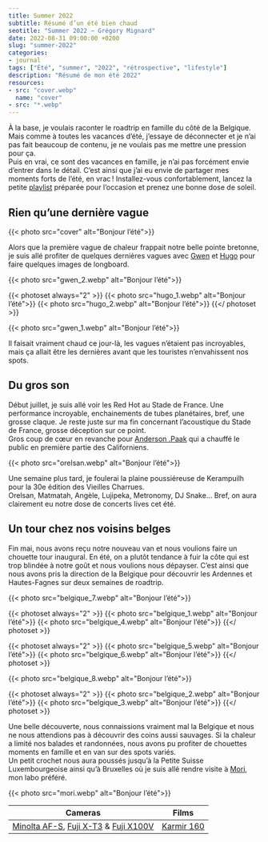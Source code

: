 ```yaml
---
title: Summer 2022
subtitle: Résumé d’un été bien chaud
seotitle: "Summer 2022 — Grégory Mignard"
date: 2022-08-31 09:00:00 +0200
slug: "summer-2022"
categories:
- journal
tags: ["Été", "summer", "2022", "rétrospective", "lifestyle"]
description: "Résumé de mon été 2022"
resources:
- src: "cover.webp"
  name: "cover"
- src: "*.webp"
---
```


À la base, je voulais raconter le roadtrip en famille du côté de la Belgique. Mais comme à toutes les vacances d’été, j’essaye de déconnecter et je n’ai pas fait beaucoup de contenu, je ne voulais pas me mettre une pression pour ça.  
Puis en vrai, ce sont des vacances en famille, je n’ai pas forcément envie d’entrer dans le détail. C’est ainsi que j’ai eu envie de partager mes moments forts de l’été, en vrac ! Installez-vous confortablement, lancez la petite [playlist](https://music.apple.com/fr/playlist/001-summer-twenty-two/pl.u-57YKfVA360r) préparée pour l’occasion et prenez une bonne dose de soleil.

## Rien qu’une dernière vague

{{< photo src="cover" alt="Bonjour l’été">}}

Alors que la première vague de chaleur frappait notre belle pointe bretonne, je suis allé profiter de quelques dernières vagues avec [Gwen](https://www.instagram.com/gwencristien/) et [Hugo](https://www.instagram.com/hugo_crescent/) pour faire quelques images de longboard.  

{{< photo src="gwen_2.webp" alt="Bonjour l’été">}}

{{< photoset always="2" >}}
{{< photo src="hugo_1.webp" alt="Bonjour l’été">}}
{{< photo src="hugo_2.webp" alt="Bonjour l’été">}}
{{</ photoset >}}

{{< photo src="gwen_1.webp" alt="Bonjour l’été">}}

Il faisait vraiment chaud ce jour-là, les vagues n’étaient pas incroyables, mais ça allait être les dernières avant que les touristes n’envahissent nos spots.  

## Du gros son

Début juillet, je suis allé voir les Red Hot au Stade de France. Une performance incroyable, enchainements de tubes planétaires, bref, une grosse claque. Je reste juste sur ma fin concernant l’acoustique du Stade de France, grosse déception sur ce point.  
Gros coup de cœur en revanche pour [Anderson .Paak](https://music.apple.com/fr/artist/anderson-paak/855484536) qui a chauffé le public en première partie des Californiens.

{{< photo src="orelsan.webp" alt="Bonjour l’été">}}

Une semaine plus tard, je foulerai la plaine poussiéreuse de Kerampuilh pour la 30e édition des Vieilles Charrues.  
Orelsan, Matmatah, Angèle, Lujipeka, Metronomy, DJ Snake… Bref, on aura clairement eu notre dose de concerts lives cet été.

## Un tour chez nos voisins belges

Fin mai, nous avons reçu notre nouveau van et nous voulions faire un chouette tour inaugural. En été, on a plutôt tendance à fuir la côte qui est trop blindée à notre goût et nous voulions nous dépayser. C’est ainsi que nous avons pris la direction de la Belgique pour découvrir les Ardennes et Hautes-Fagnes sur deux semaines de roadtrip.  

{{< photo src="belgique_7.webp" alt="Bonjour l’été">}}

{{< photoset always="2" >}}
{{< photo src="belgique_1.webp" alt="Bonjour l’été">}}
{{< photo src="belgique_4.webp" alt="Bonjour l’été">}}
{{</ photoset >}}

{{< photoset always="2" >}}
{{< photo src="belgique_5.webp" alt="Bonjour l’été">}}
{{< photo src="belgique_6.webp" alt="Bonjour l’été">}}
{{</ photoset >}}

{{< photo src="belgique_8.webp" alt="Bonjour l’été">}}

{{< photoset always="2" >}}
{{< photo src="belgique_2.webp" alt="Bonjour l’été">}}
{{< photo src="belgique_3.webp" alt="Bonjour l’été">}}
{{</ photoset >}}

Une belle découverte, nous connaissions vraiment mal la Belgique et nous ne nous attendions pas à découvrir des coins aussi sauvages. Si la chaleur a limité nos balades et randonnées, nous avons pu profiter de chouettes moments en famille et en van sur des spots variés.  
Un petit crochet nous aura poussés jusqu’à la Petite Suisse Luxembourgeoise ainsi qu’à Bruxelles où je suis allé rendre visite à [Mori](https://fr.morifilmlab.com), mon labo préféré.

{{< photo src="mori.webp" alt="Bonjour l’été">}}

| Cameras | Films |
|:-------:|:------:|
| [Minolta AF-S](https://gregorymignard.com/minolta-af-s/), [Fuji X-T3](https://www.digit-photo.com/FUJI-X-T3-Boitier-Nu-Noir-rFUJIXT3BK.html?dpa_id=23) & [Fuji X100V](https://gregorymignard.com/fujifilm-x100v/) | [Karmir 160](https://fr.morifilmlab.com/products/kamir-160-35mm-film) |
